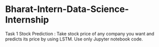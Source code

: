 # Bharat-Intern-Data-Science-Internship
Task 1
Stock Prediction :
Take stock price of any company you want and predicts its price by using LSTM. Use only Jupyter notebook code.
